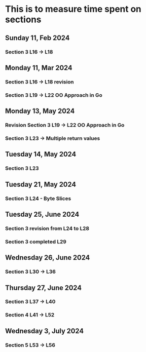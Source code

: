 # This is to measure time spent on sections

## Sunday 11, Feb 2024
### Section 3 L16 -> L18

## Monday 11, Mar 2024
### Section 3 L16 -> L18 revision 
### Section 3 L19 -> L22 OO Approach in Go


## Monday 13, May  2024
### Revision Section 3 L19 -> L22 OO Approach in Go
### Section 3 L23 -> Multiple return values

## Tuesday 14, May  2024
### Section 3 L23

## Tuesday 21, May  2024
### Section 3 L24 - Byte Slices

## Tuesday 25, June 2024
### Section 3 revision from L24 to L28
### Section 3 completed L29

## Wednesday 26, June 2024
### Section 3 L30 -> L36

## Thursday 27, June 2024
### Section 3 L37 -> L40
### Section 4 L41 -> L52

## Wednesday 3, July 2024
### Section 5 L53 -> L56